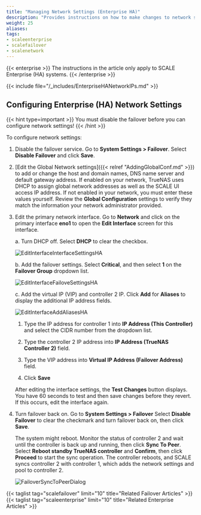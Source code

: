 ```yaml
---
title: "Managing Network Settings (Enterprise HA)"
description: "Provides instructions on how to make changes to network settings on SCALE Enterprise (HA) systems."
weight: 25
aliases:
tags:
- scaleenterprise
- scalefailover
- scalenetwork
---
```



{{< enterprise >}}
The instructions in the article only apply to SCALE Enterprise (HA) systems.
{{< /enterprise >}}

{{< include file="/_includes/EnterpriseHANetworkIPs.md" >}}

## Configuring Enterprise (HA) Network Settings
{{< hint type=important >}}
You must disable the failover before you can configure network settings!
{{< /hint >}}

To configure network settings:

1. Disable the failover service.
   Go to **System Settings > Failover**.
   Select **Disable Failover** and click **Save**.

2. [Edit the Global Network settings]({{< relref "AddingGlobalConf.md" >}}) to add or change the host and domain names, DNS name server and default gateway address.
   If enabled on your network, TrueNAS uses DHCP to assign global network addresses as well as the SCALE UI access IP address. If not enabled in your network, you must enter these values yourself.
   Review the **Global Configuration** settings to verify they match the information your network administrator provided.

3. Edit the primary network interface.
   Go to **Network** and click on the primary interface **eno1** to open the **Edit Interface** screen for this interface.

   a. Turn DHCP off. Select **DHCP** to clear the checkbox.

      ![EditInterfaceInterfaceSettingsHA](/images/SCALE/Network/EditInterfaceInterfaceSettingsHA.png "Edit Network Interface Settings")

   b. Add the failover settings. Select **Critical**, and then select **1** on the **Failover Group** dropdown list.

      ![EditInterfaceFailoveSettingsHA](/images/SCALE/Network/EditInterfaceFailoveSettingsHA.png "Edit Network Interface Failover Settings")

   c. Add the virtual IP (VIP) and controller 2 IP. Click **Add** for **Aliases** to display the additional IP address fields.

      ![EditInterfaceAddAliasesHA](/images/SCALE/Network/EditInterfaceAddAliasesHA.png "Edit Network Interface Add Alias IP Addresses")

      1. Type the IP address for controller 1 into **IP Address (This Controller)** and select the CIDR number from the dropdown list.

      2. Type the controller 2 IP address into **IP Address (TrueNAS Controller 2)** field.

      3. Type the VIP address into **Virtual IP Address (Failover Address)** field.

      4. Click **Save**

   After editing the interface settings, the **Test Changes** button displays. You have 60 seconds to test and then save changes before they revert. If this occurs, edit the interface again.

4. Turn failover back on.
   Go to **System Settings > Failover**
   Select **Disable Failover** to clear the checkmark and turn failover back on, then click **Save**.

   The system might reboot. Monitor the status of controller 2 and wait until the controller is back up and running, then click **Sync To Peer**.
   Select **Reboot standby TrueNAS controller** and **Confirm**, then click **Proceed** to start the sync operation. The controller reboots, and SCALE syncs controller 2 with controller 1, which adds the network settings and pool to controller 2.

   ![FailoverSyncToPeerDialog](/images/SCALE/SystemSettings/FailoverSyncToPeerDialog.png "Failover Sync To Peer")

{{< taglist tag="scalefailover" limit="10" title="Related Failover Articles" >}}
{{< taglist tag="scaleenterprise" limit="10" title="Related Enterprise Articles" >}}
